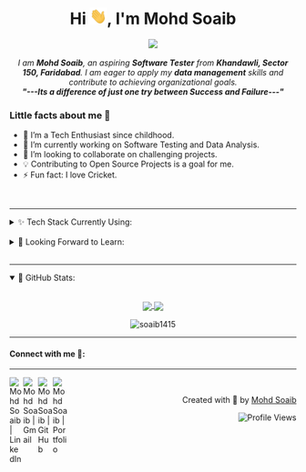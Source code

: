 <h1 align="center">Hi <img src="https://raw.githubusercontent.com/ABSphreak/ABSphreak/master/gifs/Hi.gif" width="30px">, I'm Mohd Soaib</h1>

<p align="center">
  <a href="https://github.com/Ratheshan03/readme-typing-svg"><img src="https://readme-typing-svg.herokuapp.com?lines=Software+Tester;Data+Analyst;Aspiring+Developer;Enthusiastic+Learner&center=true&width=500&height=50"></a>
</p>

<p align="center">
  <em>
    I am <b>Mohd Soaib</b>, an aspiring <b>Software Tester</b> from <b>Khandawli, Sector 150, Faridabad</b>. 
    I am eager to apply my <b>data management</b> skills and contribute to achieving organizational goals.
    <br>
    <b><i>"---Its a difference of just one try between Success and Failure---"</i></b>
  </em>
</p>

<h3>Little facts about me 🧑</h3>
<ul>
  <li>🧞 I’m a Tech Enthusiast since childhood.</li>
  <li>🔭 I’m currently working on Software Testing and Data Analysis.</li>
  <li>👯 I’m looking to collaborate on challenging projects.</li>
  <li>💡 Contributing to Open Source Projects is a goal for me.</li>
  <li>⚡ Fun fact: I love Cricket.</li>
</ul>
<br>

---

<details>
<summary>✨ Tech Stack Currently Using:</summary>
<br>
<code><a href="https://www.oracle.com/java/" target="_blank"><img height="30" src="https://www.vectorlogo.zone/logos/java/java-icon.svg"></a></code>
<code><a href="https://www.javascript.com/" target="_blank"><img height="30" src="https://raw.githubusercontent.com/devicons/devicon/master/icons/javascript/javascript-plain.svg"></a></code>
<code><a href="https://www.typescriptlang.org/" target="_blank"><img height="30" src="https://www.vectorlogo.zone/logos/typescriptlang/typescriptlang-icon.svg" alt="TypeScript"></a></code>
<code><a href="https://reactjs.org/" target="_blank"><img height="30" src="https://www.vectorlogo.zone/logos/reactjs/reactjs-icon.svg"></a></code>
<code><a href="https://nextjs.org/" target="_blank"><img height="30" src="https://upload.wikimedia.org/wikipedia/commons/thumb/1/10/Cib-next-js_%28CoreUI_Icons_v1.0.0%29.svg/120px-Cib-next-js_%28CoreUI_Icons_v1.0.0%29.svg.png"></a></code>
<code><a href="https://www.w3schools.com/html/" target="_blank"><img height="30" src="https://www.vectorlogo.zone/logos/w3_html5/w3_html5-icon.svg"></a></code>
<code><a href="https://www.w3schools.com/css/" target="_blank"><img height="30" src="https://raw.githubusercontent.com/devicons/devicon/master/icons/css3/css3-original.svg"></a></code>
<code><a href="https://www.netlify.com/" target="_blank"><img src="https://www.vectorlogo.zone/logos/netlify/netlify-icon.svg" alt="netlify" height="30"></a></code>
<code><a href="https://redux.js.org" target="_blank"><img src="https://raw.githubusercontent.com/devicons/devicon/master/icons/redux/redux-original.svg" alt="redux" height="30"></a></code>
<code><a href="https://sass-lang.com" target="_blank"><img src="https://raw.githubusercontent.com/devicons/devicon/master/icons/sass/sass-original.svg" alt="sass" height="30"></a></code>
<code><a href="https://getbootstrap.com/" target="_blank"><img height="30" src="https://upload.wikimedia.org/wikipedia/commons/thumb/b/b2/Bootstrap_logo.svg/512px-Bootstrap_logo.svg.png?20210507000024"></a></code>
<code><a href="https://tailwindcss.com/" target="_blank"><img src="https://www.vectorlogo.zone/logos/tailwindcss/tailwindcss-icon.svg" alt="tailwind" height="30"></a></code>
<code><a href="https://nodejs.org/en/" target="_blank"><img height="30" src="https://www.vectorlogo.zone/logos/nodejs/nodejs-icon.svg"></a></code>
<code><a href="https://git-scm.com/" target="_blank"><img height="30" src="https://www.vectorlogo.zone/logos/git-scm/git-scm-icon.svg"></a></code>
<code><a href="https://reactnative.dev/" target="_blank"><img height="30" src="https://www.vectorlogo.zone/logos/reactjs/reactjs-icon.svg"></a></code>
</details>
<br>

<details>
<summary>🌱 Looking Forward to Learn:</summary>
<br>
<code><a href="https://cloud.google.com/" target="_blank"><img height="30" src="https://www.vectorlogo.zone/logos/google_cloud/google_cloud-icon.svg"></a></code>
<code><a href="https://analytics.google.com/" target="_blank"><img height="30" src="https://www.vectorlogo.zone/logos/google_analytics/google_analytics-icon.svg"></a></code>
<code><a href="https://www.tensorflow.org/" target="_blank"><img height="30" src="https://www.vectorlogo.zone/logos/tensorflow/tensorflow-icon.svg"></a></code>
<code><a href="https://aws.amazon.com/" target="_blank"><img height="30" src="https://www.vectorlogo.zone/logos/amazon_aws/amazon_aws-icon.svg"></a></code>
</details>
<br>

---

<details open="">
<summary>📔 GitHub Stats:</summary>
<br>
<p align="center">
  <a href="https://github.com/soaib1415">
    <img align="center" height="175px" src="https://github-readme-stats.vercel.app/api?username=soaib1415&show_icons=true&hide_border=true&title_color=94b4a4&icon_color=FFFFFF&text_color=FFFFFF&bg_color=000000&count_private=true&include_all_commits=true"/>
  </a>
  <a href="https://github.com/soaib1415">
    <img align="center" height="175px" src="https://github-readme-stats.vercel.app/api/top-langs/?username=soaib1415&text_color=FFFFFF&bg_color=000000&title_color=94b4a4&langs_count=15&layout=compact&hide_border=true"/>
  </a>
</p>
<p align="center">
  <img align="center" src="https://github-readme-streak-stats.herokuapp.com/?user=soaib1415&text_color=FFFFFF&bg_color=000000&title_color=94b4a4&langs_count=15&layout=compact&hide_border=true" alt="soaib1415" />
</p>
</details>

---

<h4>Connect with me 🤝:</h4>
<hr>
<a href="https://www.linkedin.com/in/soaib1415">
  <img align="left" alt="Mohd Soaib | LinkedIn" width="24px" src="https://www.vectorlogo.zone/logos/linkedin/linkedin-icon.svg" />
</a>
<a href="mailto:soaib1415@gmail.com">
  <img align="left" alt="Mohd Soaib | Gmail" width="26px" src="https://www.vectorlogo.zone/logos/gmail/gmail-icon.svg" />
</a>
<a href="https://github.com/soaib1415">
  <img align="left" alt="Mohd Soaib | GitHub" width="26px" src="https://www.vectorlogo.zone/logos/github/github-tile.svg" />
</a>
<a href="https://portfolio-jade-gamma-13.vercel.app/">
  <img align="left" alt="Mohd Soaib | Portfolio" width="26px" src="https://www.svgrepo.com/show/474386/internet.svg" />
</a>
<br>

<p align="right">Created with 🧡 by <a href="https://github.com/soaib1415">Mohd Soaib</a></p>
<p align="right">
  <img src="https://komarev.com/ghpvc/?username=soaib1415&label=Profile%20views&color=0e75b6&style=flat" alt="Profile Views" />
</p>
